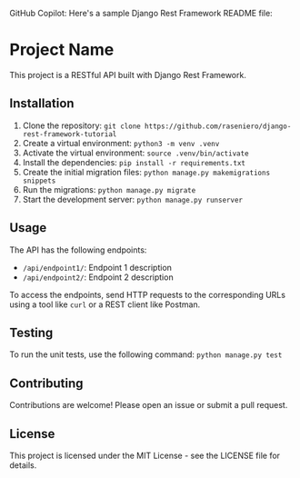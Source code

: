 GitHub Copilot: Here's a sample Django Rest Framework README file:

# Project Name

This project is a RESTful API built with Django Rest Framework.

## Installation

1. Clone the repository: `git clone https://github.com/raseniero/django-rest-framework-tutorial`
2. Create a virtual environment: `python3 -m venv .venv`
3. Activate the virtual environment: `source .venv/bin/activate`
4. Install the dependencies: `pip install -r requirements.txt`
5. Create the initial migration files: `python manage.py makemigrations snippets`
6. Run the migrations: `python manage.py migrate`
7. Start the development server: `python manage.py runserver`

## Usage

The API has the following endpoints:

- `/api/endpoint1/`: Endpoint 1 description
- `/api/endpoint2/`: Endpoint 2 description

To access the endpoints, send HTTP requests to the corresponding URLs using a tool like `curl` or a REST client like Postman.

## Testing

To run the unit tests, use the following command: `python manage.py test`

## Contributing

Contributions are welcome! Please open an issue or submit a pull request.

## License

This project is licensed under the MIT License - see the LICENSE file for details.
